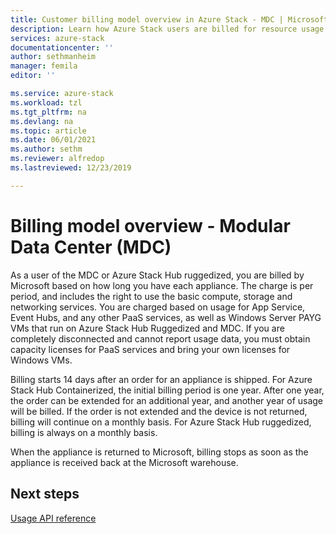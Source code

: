 ```yaml
---
title: Customer billing model overview in Azure Stack - MDC | Microsoft Docs
description: Learn how Azure Stack users are billed for resource usage in a Modular Data Center (MDC).
services: azure-stack
documentationcenter: ''
author: sethmanheim
manager: femila
editor: ''

ms.service: azure-stack
ms.workload: tzl
ms.tgt_pltfrm: na
ms.devlang: na
ms.topic: article
ms.date: 06/01/2021
ms.author: sethm
ms.reviewer: alfredop
ms.lastreviewed: 12/23/2019

---
```


# Billing model overview - Modular Data Center (MDC)

As a user of the MDC or Azure Stack Hub ruggedized, you are billed by Microsoft based on how long you have each appliance. The charge is per period, and includes the right to use the basic compute, storage and networking services. You are charged based on usage for App Service, Event Hubs, and any other PaaS services, as well as Windows Server PAYG VMs that run on Azure Stack Hub Ruggedized and MDC. If you are completely disconnected and cannot report usage data, you must obtain capacity licenses for PaaS services and bring your own licenses for Windows VMs.

Billing starts 14 days after an order for an appliance is shipped. For Azure Stack Hub Containerized, the initial billing period is one year. After one year, the order can be extended for an additional year, and another year of usage will be billed. If the order is not extended and the device is not returned, billing will continue on a monthly basis. For Azure Stack Hub ruggedized, billing is always on a monthly basis.

When the appliance is returned to Microsoft, billing stops as soon as the appliance is received back at the Microsoft warehouse.

## Next steps

[Usage API reference](analyze-usage-tzl.md)
